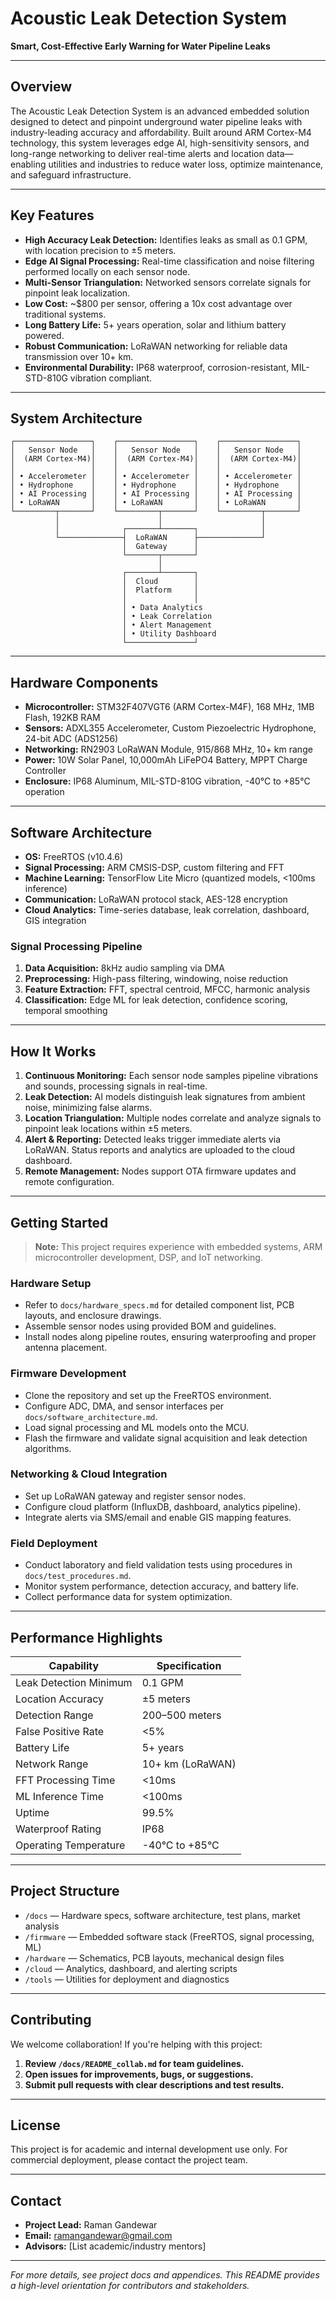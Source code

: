 # Acoustic Leak Detection System

**Smart, Cost-Effective Early Warning for Water Pipeline Leaks**

---

## Overview

The Acoustic Leak Detection System is an advanced embedded solution designed to detect and pinpoint underground water pipeline leaks with industry-leading accuracy and affordability. Built around ARM Cortex-M4 technology, this system leverages edge AI, high-sensitivity sensors, and long-range networking to deliver real-time alerts and location data—enabling utilities and industries to reduce water loss, optimize maintenance, and safeguard infrastructure.

---

## Key Features

- **High Accuracy Leak Detection:** Identifies leaks as small as 0.1 GPM, with location precision to ±5 meters.
- **Edge AI Signal Processing:** Real-time classification and noise filtering performed locally on each sensor node.
- **Multi-Sensor Triangulation:** Networked sensors correlate signals for pinpoint leak localization.
- **Low Cost:** ~$800 per sensor, offering a 10x cost advantage over traditional systems.
- **Long Battery Life:** 5+ years operation, solar and lithium battery powered.
- **Robust Communication:** LoRaWAN networking for reliable data transmission over 10+ km.
- **Environmental Durability:** IP68 waterproof, corrosion-resistant, MIL-STD-810G vibration compliant.

---

## System Architecture

```
┌─────────────────┐    ┌─────────────────┐    ┌─────────────────┐
│   Sensor Node   │    │   Sensor Node   │    │   Sensor Node   │
│  (ARM Cortex-M4)│    │  (ARM Cortex-M4)│    │  (ARM Cortex-M4)│
│                 │    │                 │    │                 │
│ • Accelerometer │    │ • Accelerometer │    │ • Accelerometer │
│ • Hydrophone    │    │ • Hydrophone    │    │ • Hydrophone    │
│ • AI Processing │    │ • AI Processing │    │ • AI Processing │
│ • LoRaWAN       │    │ • LoRaWAN       │    │ • LoRaWAN       │
└─────────┬───────┘    └─────────┬───────┘    └─────────┬───────┘
          │                      │                      │
          │              ┌───────┴───────┐              │
          └──────────────┤  LoRaWAN      ├──────────────┘
                         │  Gateway      │
                         └───────┬───────┘
                                 │
                         ┌───────┴───────┐
                         │  Cloud        │
                         │  Platform     │
                         │               │
                         │ • Data Analytics
                         │ • Leak Correlation
                         │ • Alert Management
                         │ • Utility Dashboard
                         └───────────────┘
```

---

## Hardware Components

- **Microcontroller:** STM32F407VGT6 (ARM Cortex-M4F), 168 MHz, 1MB Flash, 192KB RAM
- **Sensors:** ADXL355 Accelerometer, Custom Piezoelectric Hydrophone, 24-bit ADC (ADS1256)
- **Networking:** RN2903 LoRaWAN Module, 915/868 MHz, 10+ km range
- **Power:** 10W Solar Panel, 10,000mAh LiFePO4 Battery, MPPT Charge Controller
- **Enclosure:** IP68 Aluminum, MIL-STD-810G vibration, -40°C to +85°C operation

---

## Software Architecture

- **OS:** FreeRTOS (v10.4.6)
- **Signal Processing:** ARM CMSIS-DSP, custom filtering and FFT
- **Machine Learning:** TensorFlow Lite Micro (quantized models, <100ms inference)
- **Communication:** LoRaWAN protocol stack, AES-128 encryption
- **Cloud Analytics:** Time-series database, leak correlation, dashboard, GIS integration

### Signal Processing Pipeline

1. **Data Acquisition:** 8kHz audio sampling via DMA
2. **Preprocessing:** High-pass filtering, windowing, noise reduction
3. **Feature Extraction:** FFT, spectral centroid, MFCC, harmonic analysis
4. **Classification:** Edge ML for leak detection, confidence scoring, temporal smoothing

---

## How It Works

1. **Continuous Monitoring:** Each sensor node samples pipeline vibrations and sounds, processing signals in real-time.
2. **Leak Detection:** AI models distinguish leak signatures from ambient noise, minimizing false alarms.
3. **Location Triangulation:** Multiple nodes correlate and analyze signals to pinpoint leak locations within ±5 meters.
4. **Alert & Reporting:** Detected leaks trigger immediate alerts via LoRaWAN. Status reports and analytics are uploaded to the cloud dashboard.
5. **Remote Management:** Nodes support OTA firmware updates and remote configuration.

---

## Getting Started

> **Note:** This project requires experience with embedded systems, ARM microcontroller development, DSP, and IoT networking.

### Hardware Setup

- Refer to `docs/hardware_specs.md` for detailed component list, PCB layouts, and enclosure drawings.
- Assemble sensor nodes using provided BOM and guidelines.
- Install nodes along pipeline routes, ensuring waterproofing and proper antenna placement.

### Firmware Development

- Clone the repository and set up the FreeRTOS environment.
- Configure ADC, DMA, and sensor interfaces per `docs/software_architecture.md`.
- Load signal processing and ML models onto the MCU.
- Flash the firmware and validate signal acquisition and leak detection algorithms.

### Networking & Cloud Integration

- Set up LoRaWAN gateway and register sensor nodes.
- Configure cloud platform (InfluxDB, dashboard, analytics pipeline).
- Integrate alerts via SMS/email and enable GIS mapping features.

### Field Deployment

- Conduct laboratory and field validation tests using procedures in `docs/test_procedures.md`.
- Monitor system performance, detection accuracy, and battery life.
- Collect performance data for system optimization.

---

## Performance Highlights

| Capability                     | Specification                |
|---------------------------------|------------------------------|
| Leak Detection Minimum          | 0.1 GPM                      |
| Location Accuracy               | ±5 meters                    |
| Detection Range                 | 200–500 meters               |
| False Positive Rate             | <5%                          |
| Battery Life                    | 5+ years                     |
| Network Range                   | 10+ km (LoRaWAN)             |
| FFT Processing Time             | <10ms                        |
| ML Inference Time               | <100ms                       |
| Uptime                          | 99.5%                        |
| Waterproof Rating               | IP68                         |
| Operating Temperature           | -40°C to +85°C               |

---

## Project Structure

- `/docs` — Hardware specs, software architecture, test plans, market analysis
- `/firmware` — Embedded software stack (FreeRTOS, signal processing, ML)
- `/hardware` — Schematics, PCB layouts, mechanical design files
- `/cloud` — Analytics, dashboard, and alerting scripts
- `/tools` — Utilities for deployment and diagnostics

---

## Contributing

We welcome collaboration! If you're helping with this project:

1. **Review `/docs/README_collab.md` for team guidelines.**
2. **Open issues for improvements, bugs, or suggestions.**
3. **Submit pull requests with clear descriptions and test results.**

---

## License

This project is for academic and internal development use only. For commercial deployment, please contact the project team.

---

## Contact

- **Project Lead:** Raman Gandewar
- **Email:** ramangandewar@gmail.com
- **Advisors:** [List academic/industry mentors]

---

*For more details, see project docs and appendices. This README provides a high-level orientation for contributors and stakeholders.*
